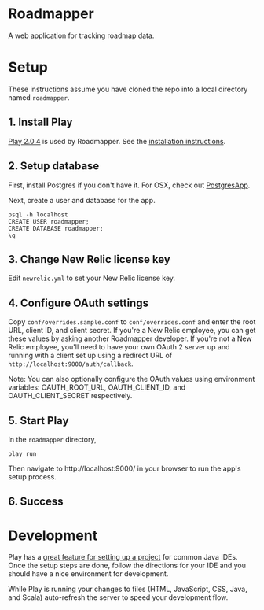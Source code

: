 # Roadmapper

A web application for tracking roadmap data.

# Setup

These instructions assume you have cloned the repo into a local directory named `roadmapper`.

## 1. Install Play

[Play 2.0.4](http://www.playframework.com/download) is used by Roadmapper.
See the [installation instructions](http://www.playframework.com/documentation/2.0.4/Installing).

## 2. Setup database

First, install Postgres if you don't have it. For OSX, check out [PostgresApp](http://postgresapp.com/documentation).

Next, create a user and database for the app.

    psql -h localhost
    CREATE USER roadmapper;
    CREATE DATABASE roadmapper;
    \q

## 3. Change New Relic license key

Edit `newrelic.yml` to set your New Relic license key.

## 4. Configure OAuth settings

Copy `conf/overrides.sample.conf` to `conf/overrides.conf` and enter the root URL, client ID, and client secret. If you're a New Relic employee, you can get these values by asking another Roadmapper developer. If you're not a New Relic employee, you'll need to have your own OAuth 2 server up and running with a client set up using a redirect URL of `http://localhost:9000/auth/callback`.

Note: You can also optionally configure the OAuth values using environment variables: OAUTH_ROOT_URL, OAUTH_CLIENT_ID, and OAUTH_CLIENT_SECRET respectively.

## 5. Start Play

In the `roadmapper` directory,

    play run

Then navigate to http://localhost:9000/ in your browser to run the app's setup process.

## 6. Success

# Development

Play has a [great feature for setting up a project](http://www.playframework.com/documentation/2.0/IDE) for common Java IDEs. Once the setup steps are done, follow the directions for your IDE and you should have a nice environment for development.

While Play is running your changes to files (HTML, JavaScript, CSS, Java, and Scala) auto-refresh the server to speed your development flow.

